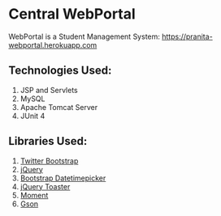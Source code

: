 # Central WebPortal
WebPortal is a Student Management System: https://pranita-webportal.herokuapp.com


Technologies Used:
--
1. JSP and Servlets<br/>
2. MySQL<br/>
3. Apache Tomcat Server<br/>
4. JUnit 4<br/>


Libraries Used:
--
1. [Twitter Bootstrap](http://getbootstrap.com/)<br/>
2. [jQuery](https://jquery.com/)<br/>
3. [Bootstrap Datetimepicker](https://eonasdan.github.io/bootstrap-datetimepicker/)<br/>
4. [jQuery Toaster](https://plugins.jquery.com/toaster/)<br/>
5. [Moment](http://momentjs.com/)<br/>
6. [Gson](https://github.com/google/gson)<br/>

